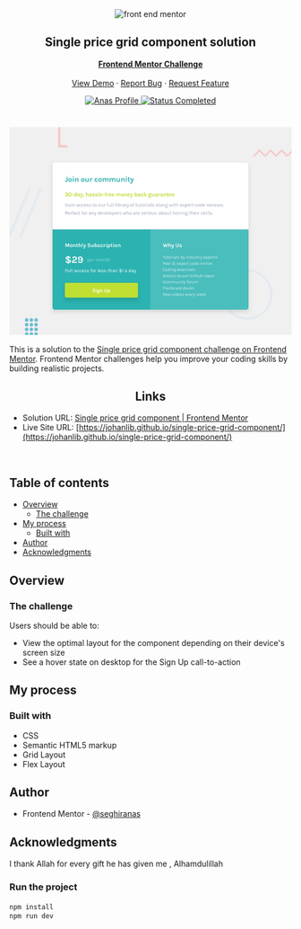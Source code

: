 <div id="top"></div>

<div align="center">

  <img src="https://www.frontendmentor.io/static/images/logo-mobile.svg" alt="front end mentor" width="80">

  <h2 align="center">Single price grid component solution</h2>
  <p align="center">
  <!-- a modifier -->
    <a href="https://www.frontendmentor.io/challenges/single-price-grid-component-5ce41129d0ff452fec5abbbc"><strong>Frontend Mentor Challenge</strong></a>
    <br />
    <br />
    <a href="https://johanlib.github.io/single-price-grid-component/">View Demo</a>
    ·
    <a href="https://github.com/johanLib/single-price-grid-component/issues" target="_blank">Report Bug</a>
    ·
    <a href="https://github.com/johanLib/single-price-grid-component/issues" target="_blank">Request Feature</a>
  </p>
</div>

<!-- Bagdes -->
<div align="center">
  <!-- Profile -->
  <a href="https://www.frontendmentor.io/profile/seghiranas">
    <img src="https://img.shields.io/badge/Profile-Seghir%20Anas-07043B?style=for-the-badge&logo=frontendmentor" alt="Anas Profile">
  </a>
  <!-- Status -->
  <a href="#">
    <img src="https://img.shields.io/badge/Status-Completed-brightgreen?style=for-the-badge" alt="Status Completed">
  </a>

</div>

#

<div align="center">

![](./design/desktop-preview.jpg)

</div>

This is a solution to the [Single price grid component challenge on Frontend Mentor](https://www.frontendmentor.io/challenges/profile-card-component-cfArpWshJ). Frontend Mentor challenges help you improve your coding skills by building realistic projects.

<h2 align="center">Links</h2>

- Solution URL: [Single price grid component | Frontend Mentor](https://www.frontendmentor.io/challenges/single-price-grid-component-5ce41129d0ff452fec5abbbc)
- Live Site URL: [https://johanlib.github.io/single-price-grid-component/](https://johanlib.github.io/single-price-grid-component/)

<br>

## Table of contents

- [Overview](#overview)
  - [The challenge](#the-challenge)
- [My process](#my-process)
  - [Built with](#built-with)
- [Author](#author)
- [Acknowledgments](#acknowledgments)

## Overview

### The challenge

Users should be able to:

- View the optimal layout for the component depending on their device's screen size
- See a hover state on desktop for the Sign Up call-to-action

## My process

### Built with

<!-- Bagdes -->

- CSS
- Semantic HTML5 markup
- Grid Layout
- Flex Layout


## Author

- Frontend Mentor - [@seghiranas](https://www.frontendmentor.io/profile/seghiranas)

## Acknowledgments

I thank Allah for every gift he has given me , Alhamdulillah

### Run the project

```bash
npm install
npm run dev
```
